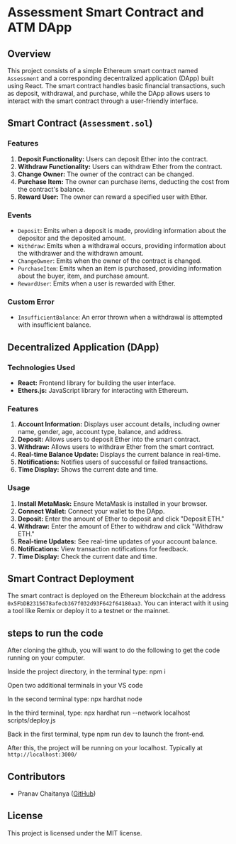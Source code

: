 # Assessment Smart Contract and ATM DApp

## Overview

This project consists of a simple Ethereum smart contract named `Assessment` and a corresponding decentralized application (DApp) built using React. The smart contract handles basic financial transactions, such as deposit, withdrawal, and purchase, while the DApp allows users to interact with the smart contract through a user-friendly interface.

## Smart Contract (`Assessment.sol`)

### Features

1. **Deposit Functionality:** Users can deposit Ether into the contract.
2. **Withdraw Functionality:** Users can withdraw Ether from the contract.
3. **Change Owner:** The owner of the contract can be changed.
4. **Purchase Item:** The owner can purchase items, deducting the cost from the contract's balance.
5. **Reward User:** The owner can reward a specified user with Ether.

### Events

- `Deposit`: Emits when a deposit is made, providing information about the depositor and the deposited amount.
- `Withdraw`: Emits when a withdrawal occurs, providing information about the withdrawer and the withdrawn amount.
- `ChangeOwner`: Emits when the owner of the contract is changed.
- `PurchaseItem`: Emits when an item is purchased, providing information about the buyer, item, and purchase amount.
- `RewardUser`: Emits when a user is rewarded with Ether.

### Custom Error

- `InsufficientBalance`: An error thrown when a withdrawal is attempted with insufficient balance.

## Decentralized Application (DApp)

### Technologies Used

- **React:** Frontend library for building the user interface.
- **Ethers.js:** JavaScript library for interacting with Ethereum.

### Features

1. **Account Information:** Displays user account details, including owner name, gender, age, account type, balance, and address.
2. **Deposit:** Allows users to deposit Ether into the smart contract.
3. **Withdraw:** Allows users to withdraw Ether from the smart contract.
4. **Real-time Balance Update:** Displays the current balance in real-time.
5. **Notifications:** Notifies users of successful or failed transactions.
6. **Time Display:** Shows the current date and time.

### Usage

1. **Install MetaMask:** Ensure MetaMask is installed in your browser.
2. **Connect Wallet:** Connect your wallet to the DApp.
3. **Deposit:** Enter the amount of Ether to deposit and click "Deposit ETH."
4. **Withdraw:** Enter the amount of Ether to withdraw and click "Withdraw ETH."
5. **Real-time Updates:** See real-time updates of your account balance.
6. **Notifications:** View transaction notifications for feedback.
7. **Time Display:** Check the current date and time.

## Smart Contract Deployment

The smart contract is deployed on the Ethereum blockchain at the address `0x5FbDB2315678afecb367f032d93F642f64180aa3`. You can interact with it using a tool like Remix or deploy it to a testnet or the mainnet.

## steps to run the code 

After cloning the github, you will want to do the following to get the code running on your computer.

Inside the project directory, in the terminal type: npm i

Open two additional terminals in your VS code

In the second terminal type: npx hardhat node

In the third terminal, type: npx hardhat run --network localhost scripts/deploy.js

Back in the first terminal, type npm run dev to launch the front-end.

After this, the project will be running on your localhost. Typically at `http://localhost:3000/`


## Contributors

- Pranav Chaitanya ([GitHub](https://github.com/pranavchaitanya))

## License

This project is licensed under the MIT license.
